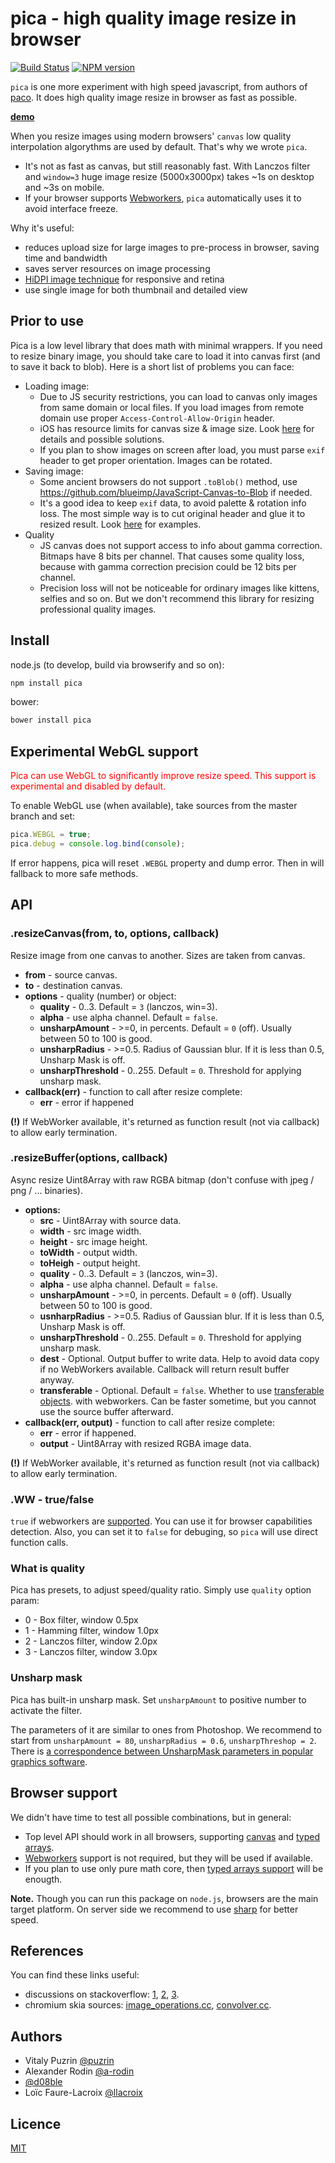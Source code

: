 pica - high quality image resize in browser
===========================================

[![Build Status](https://travis-ci.org/nodeca/pica.svg?branch=master)](https://travis-ci.org/nodeca/pica)
[![NPM version](https://img.shields.io/npm/v/pica.svg)](https://www.npmjs.org/package/pica)

`pica` is one more experiment with high speed javascript, from authors of
[paco](https://github.com/nodeca/pako). It does high quality image resize
in browser as fast as possible.

[__demo__](http://nodeca.github.io/pica/demo/)

When you resize images using modern browsers' `canvas`
low quality interpolation algorythms are used by default. That's why we wrote `pica`.

- It's not as fast as canvas, but still reasonably fast. With Lanczos filter and
  `window=3` huge image resize (5000x3000px) takes ~1s on desktop and ~3s on
  mobile.
- If your browser supports [Webworkers](http://caniuse.com/#feat=webworkers), `pica` automatically uses it to avoid
  interface freeze.

Why it's useful:

- reduces upload size for large images to pre-process in browser, saving time and bandwidth
- saves server resources on image processing
- [HiDPI image technique](http://www.html5rocks.com/en/mobile/high-dpi/#toc-tech-overview) for responsive and retina
- use single image for both thumbnail and detailed view


Prior to use
------------

Pica is a low level library that does math with minimal wrappers. If you need to
resize binary image, you should take care to load it into canvas first (and to
save it back to blob). Here is a short list of problems you can face:

- Loading image:
  - Due to JS security restrictions, you can load to canvas only images from same
    domain or local files. If you load images from remote domain use proper
    `Access-Control-Allow-Origin` header.
  - iOS has resource limits for canvas size & image size.
    Look [here](https://github.com/stomita/ios-imagefile-megapixel) for details and possible
    solutions.
  - If you plan to show images on screen after load, you must parse `exif` header
    to get proper orientation. Images can be rotated.
- Saving image:
  - Some ancient browsers do not support `.toBlob()` method, use
    https://github.com/blueimp/JavaScript-Canvas-to-Blob if needed.
  - It's a good idea to keep `exif` data, to avoid palette & rotation info
    loss. The most simple way is to cut original header and glue it to resized
    result. Look [here](https://github.com/nodeca/nodeca.users/blob/master/client/users/uploader/uploader.js)
    for examples.
- Quality
  - JS canvas does not support access to info about gamma correction. Bitmaps
    have 8 bits per channel. That causes some quality loss, because with gamma
    correction precision could be 12 bits per channel.
  - Precision loss will not be noticeable for ordinary images like kittens,
    selfies and so on. But we don't recommend this library for resizing professional quality images.


Install
-------

node.js (to develop, build via browserify and so on):

```bash
npm install pica
```

bower:

```bash
bower install pica
```

Experimental WebGL support
--------------------------

<font color="red">Pica can use WebGL to significantly improve resize speed.
This support is experimental and disabled by default.</font>

To enable WebGL use (when available), take sources from the master branch
and set:

```js
pica.WEBGL = true;
pica.debug = console.log.bind(console);
```

If error happens, pica will reset `.WEBGL` property and dump error. Then in will
fallback to more safe methods.


API
---

### .resizeCanvas(from, to, options, callback)

Resize image from one canvas to another. Sizes are taken from canvas.

- __from__ - source canvas.
- __to__ - destination canvas.
- __options__ - quality (number) or object:
  - __quality__ - 0..3. Default = `3` (lanczos, win=3).
  - __alpha__ - use alpha channel. Default = `false`.
  - __unsharpAmount__ - >=0, in percents. Default = `0` (off). Usually
    between 50 to 100 is good.
  - __unsharpRadius__ - >=0.5. Radius of Gaussian blur. If it is less than 0.5,
    Unsharp Mask is off.
  - __unsharpThreshold__ - 0..255. Default = `0`. Threshold for applying
    unsharp mask.
- __callback(err)__ - function to call after resize complete:
  - __err__ - error if happened

__(!)__ If WebWorker available, it's returned as function result (not via
  callback) to allow early termination.


### .resizeBuffer(options, callback)

Async resize Uint8Array with raw RGBA bitmap (don't confuse with jpeg / png  / ...
binaries).

- __options:__
  - __src__ - Uint8Array with source data.
  - __width__ - src image width.
  - __height__ - src image height.
  - __toWidth__ - output width.
  - __toHeigh__ - output height.
  - __quality__ - 0..3. Default = `3` (lanczos, win=3).
  - __alpha__ - use alpha channel. Default = `false`.
  - __unsharpAmount__ - >=0, in percents. Default = `0` (off). Usually
    between 50 to 100 is good.
  - __usnharpRadius__ - >=0.5. Radius of Gaussian blur. If it is less than 0.5,
    Unsharp Mask is off.
  - __unsharpThreshold__ - 0..255. Default = `0`. Threshold for applying
    unsharp mask.
  - __dest__ - Optional. Output buffer to write data. Help to avoid data copy
    if no WebWorkers available. Callback will return result buffer anyway.
  - __transferable__ - Optional. Default = `false`. Whether to use
    [transferable objects](http://updates.html5rocks.com/2011/12/Transferable-Objects-Lightning-Fast).
    with webworkers. Can be faster sometime, but you cannot use the source
    buffer afterward.
- __callback(err, output)__ - function to call after resize complete:
  - __err__ - error if happened.
  - __output__ - Uint8Array with resized RGBA image data.

__(!)__ If WebWorker available, it's returned as function result (not via
  callback) to allow early termination.


### .WW - true/false

`true` if webworkers are [supported](http://caniuse.com/#feat=webworkers).
You can use it for browser capabilities detection.
Also, you can set it to `false` for debuging, so `pica` will use direct
function calls.


### What is quality

Pica has presets, to adjust speed/quality ratio. Simply use `quality` option param:

- 0 - Box filter, window 0.5px
- 1 - Hamming filter, window 1.0px
- 2 - Lanczos filter, window 2.0px
- 3 - Lanczos filter, window 3.0px


### Unsharp mask

Pica has built-in unsharp mask. Set `unsharpAmount` to positive number to
activate the filter.

The parameters of it are similar to ones from Photoshop. We recommend to start from
`unsharpAmount = 80`, `unsharpRadius = 0.6`, `unsharpThreshop = 2`.
There is [a correspondence between UnsharpMask parameters in popular graphics
software](https://github.com/nodeca/pica/wiki#editing-unsharp-mask-params-relations-in-pupular-softare).

Browser support
----------------

We didn't have time to test all possible combinations, but in general:

- Top level API should work in all browsers,
  supporting [canvas](http://caniuse.com/#feat=canvas)
  and [typed arrays](http://caniuse.com/#feat=typedarrays).
- [Webworkers](http://caniuse.com/#feat=webworkers) support is not required,
  but they will be used if available.
- If you plan to use only pure math core,
  then [typed arrays support](http://caniuse.com/#feat=typedarrays) will be enougth.

__Note.__ Though you can run this package on `node.js`, browsers are the main
target platform. On server side we recommend to use
[sharp](https://github.com/lovell/sharp) for better speed.


References
----------

You can find these links useful:

- discussions on stackoverflow:
  [1](http://stackoverflow.com/questions/943781/),
  [2](http://stackoverflow.com/questions/18922880/),
  [3](http://stackoverflow.com/questions/2303690/).
- chromium skia sources:
  [image_operations.cc](http://src.chromium.org/svn/trunk/src/skia/ext/image_operations.cc),
  [convolver.cc](http://src.chromium.org/svn/trunk/src/skia/ext/convolver.cc).


Authors
-------

- Vitaly Puzrin [@puzrin](https://github.com/puzrin)
- Alexander Rodin [@a-rodin](https://github.com/a-rodin)
- [@d08ble](https://github.com/d08ble)
- Loïc Faure-Lacroix [@llacroix](https://github.com/llacroix)


Licence
-------

[MIT](https://github.com/nodeca/pica/blob/master/LICENSE)
